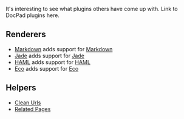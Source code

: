 It's interesting to see what plugins others have come up with. Link to DocPad plugins here.

## Renderers

- [Markdown](https://github.com/balupton/docpad/blob/master/lib/plugins/parsers/markdown.coffee) adds support for [Markdown](ttp://daringfireball.net/projects/markdown/basics)
- [Jade](https://github.com/balupton/docpad/blob/master/lib/plugins/parsers/jade.coffee) adds support for [Jade](https://github.com/visionmedia/jade)
- [HAML](https://github.com/balupton/docpad/blob/master/lib/plugins/parsers/haml.coffee) adds support for [HAML](https://github.com/visionmedia/haml.js)
- [Eco](https://github.com/balupton/docpad/blob/master/lib/plugins/parsers/eco.coffee) adds support for [Eco](https://github.com/sstephenson/eco) 

## Helpers

- [Clean Urls](https://github.com/balupton/docpad/blob/master/lib/plugins/helpers/cleanurls.coffee)
- [Related Pages](https://github.com/balupton/docpad/blob/master/lib/plugins/helpers/relations.coffee)